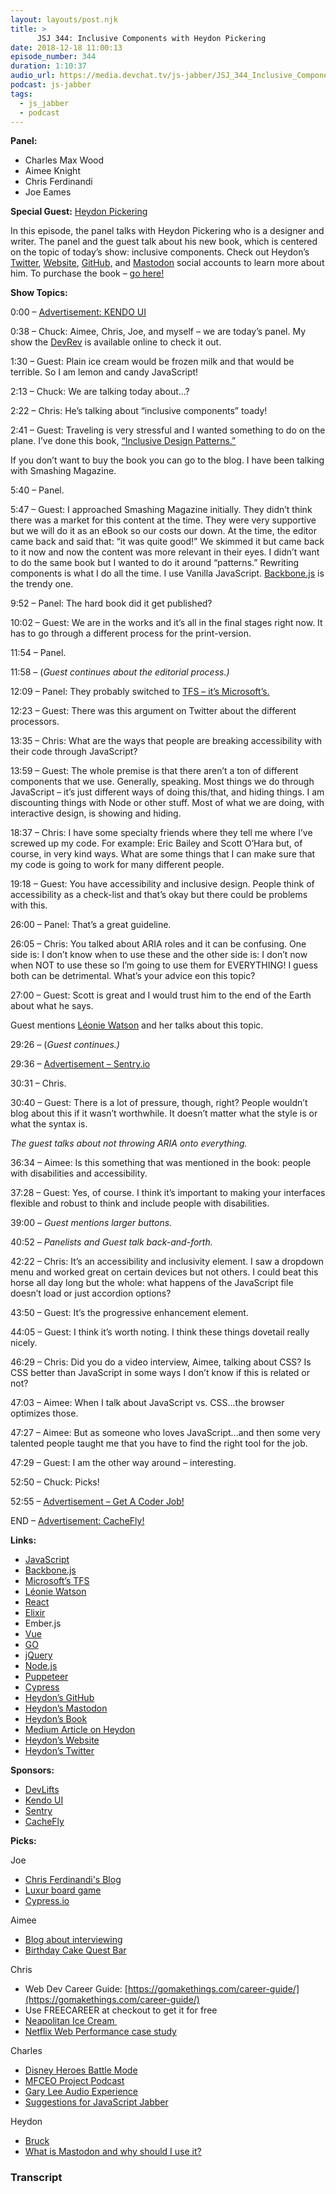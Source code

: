 ```yaml
---
layout: layouts/post.njk
title: >
      JSJ 344: Inclusive Components with Heydon Pickering
date: 2018-12-18 11:00:13
episode_number: 344
duration: 1:10:37
audio_url: https://media.devchat.tv/js-jabber/JSJ_344_Inclusive_Components_with_Heydon_Pickering.mp3
podcast: js-jabber
tags: 
  - js_jabber
  - podcast
---
```


 **Panel:**

- Charles Max Wood
- Aimee Knight
- Chris Ferdinandi
- Joe Eames

**Special Guest:** [Heydon Pickering](https://github.com/Heydon)

In this episode, the panel talks with Heydon Pickering who is a designer and writer. The panel and the guest talk about his new book, which is centered on the topic of today’s show: inclusive components. Check out Heydon’s [Twitter](https://twitter.com/heydonworks), [Website](https://www.heydonworks.com/about), [GitHub,](https://github.com/Heydon) and [Mastodon](https://mastodon.social/@heydon) social accounts to learn more about him. To purchase the book – [go here!](https://shop.smashingmagazine.com/products/inclusive-design-patterns)

**Show Topics:**

0:00 – [Advertisement: KENDO UI](https://www.telerik.com/kendo-ui?utm_medium=social-paid&utm_source=devchattv&utm_campaign=kendo-ui-awareness-jsjabber)

0:38 – Chuck: Aimee, Chris, Joe, and myself – we are today’s panel. My show the [DevRev](https://thedevrev.com) is available online to check it out.

1:30 – Guest: Plain ice cream would be frozen milk and that would be terrible. So I am lemon and candy JavaScript!

2:13 – Chuck: We are talking today about...?

2:22 – Chris: He’s talking about “inclusive components” toady!

2:41 – Guest: Traveling is very stressful and I wanted something to do on the plane. I’ve done this book, [“Inclusive Design Patterns.”](https://shop.smashingmagazine.com/products/inclusive-design-patterns)

If you don’t want to buy the book you can go to the blog. I have been talking with Smashing Magazine.

5:40 – Panel.

5:47 – Guest: I approached Smashing Magazine initially. They didn’t think there was a market for this content at the time. They were very supportive but we will do it as an eBook so our costs our down. At the time, the editor came back and said that: “it was quite good!” We skimmed it but came back to it now and now the content was more relevant in their eyes. I didn’t want to do the same book but I wanted to do it around “patterns.” Rewriting components is what I do all the time. I use Vanilla JavaScript. [Backbone.js](https://backbonejs.org) is the trendy one.

9:52 – Panel: The hard book did it get published?

10:02 – Guest: We are in the works and it’s all in the final stages right now. It has to go through a different process for the print-version.

11:54 – Panel.

11:58 – (_Guest continues about the editorial process.)_

12:09 – Panel: They probably switched to [TFS – it’s Microsoft’s.](https://visualstudio.microsoft.com/tfs/)

12:23 – Guest: There was this argument on Twitter about the different processors.

13:35 – Chris: What are the ways that people are breaking accessibility with their code through JavaScript?&nbsp;

13:59 – Guest: The whole premise is that there aren’t a ton of different components that we use. Generally, speaking. Most things we do through JavaScript – it’s just different ways of doing this/that, and hiding things. I am discounting things with Node or other stuff. Most of what we are doing, with interactive design, is showing and hiding.

18:37 – Chris: I have some specialty friends where they tell me where I’ve screwed up my code. For example: Eric Bailey and Scott O’Hara but, of course, in very kind ways. What are some things that I can make sure that my code is going to work for many different people.

19:18 – Guest: You have accessibility and inclusive design. People think of accessibility as a check-list and that’s okay but there could be problems with this.

26:00 – Panel: That’s a great guideline.

26:05 – Chris: You talked about ARIA roles and it can be confusing. One side is: I don’t know when to use these and the other side is: I don’t now when NOT to use these so I’m going to use them for EVERYTHING! I guess both can be detrimental. What’s your advice eon this topic?

27:00 – Guest: Scott is great and I would trust him to the end of the Earth about what he says.

Guest mentions [Léonie Watson](https://tink.uk) and her talks about this topic.

29:26 – (_Guest continues.)_

29:36 – [Advertisement – Sentry.io](https://sentry.io/welcome/)

30:31 – Chris.

30:40 – Guest: There is a lot of pressure, though, right? People wouldn’t blog about this if it wasn’t worthwhile. It doesn’t matter what the style is or what the syntax is.

_The guest talks about not throwing ARIA onto everything._

36:34 – Aimee: Is this something that was mentioned in the book: people with disabilities and accessibility.

37:28 – Guest: Yes, of course. I think it’s important to making your interfaces flexible and robust to think and include people with disabilities.

39:00 – _Guest mentions larger buttons._

40:52 – _Panelists and Guest talk back-and-forth._

42:22 – Chris: It’s an accessibility and inclusivity element. I saw a dropdown menu and worked great on certain devices but not others. I could beat this horse all day long but the whole: what happens of the JavaScript file doesn’t load or just accordion options?

43:50 – Guest: It’s the progressive enhancement element.

44:05 – Guest: I think it’s worth noting. I think these things dovetail really nicely.

46:29 – Chris: Did you do a video interview, Aimee, talking about CSS? Is CSS better than JavaScript in some ways I don’t know if this is related or not?

47:03 – Aimee: When I talk about JavaScript vs. CSS...the browser optimizes those.

47:27 – Aimee: But as someone who loves JavaScript...and then some very talented people taught me that you have to find the right tool for the job.

47:29 – Guest: I am the other way around – interesting.

52:50 – Chuck: Picks!

52:55 – [Advertisement – Get A Coder Job!](https://devchat.tv/get-a-coder-job/)

END – [Advertisement: CacheFly!](https://www.cachefly.com)

**Links:**

- [JavaScript](https://www.javascript.com)
- [Backbone.js](https://backbonejs.org)
- [Microsoft’s TFS](https://visualstudio.microsoft.com/tfs/)
- [Léonie Watson](https://tink.uk)
- [React](https://reactjs.org)
- [Elixir](https://elixir-lang.org)
- Ember.js
- [Vue](https://vuejs.org)
- [GO](https://golang.org/project/)
- [jQuery](https://jquery.com)
- [Node.js](https://nodejs.org/en/)
- [Puppeteer](https://github.com/GoogleChrome/puppeteer)
- [Cypress](https://www.cypress.io)
- [Heydon’s GitHub](https://github.com/Heydon)
- [Heydon’s Mastodon](https://mastodon.social/@heydon)
- [Heydon’s Book](https://shop.smashingmagazine.com/products/inclusive-design-patterns)
- [Medium Article on Heydon](https://codeburst.io/heydon-pickering-accessibility-responsibility-and-inclusive-design-6fd8ae9883b8)
- [Heydon’s Website](https://www.heydonworks.com)
- [Heydon’s Twitter](https://twitter.com/heydonworks)

**Sponsors:**

- [DevLifts](https://devlifts.io)
- [Kendo UI](https://www.telerik.com/kendo-ui?utm_medium=social-paid&utm_source=devchattv&utm_campaign=kendo-ui-awareness-jsjabber)
- [Sentry](https://sentry.io/welcome/)
- [CacheFly](https://www.cachefly.com)

**Picks:**

Joe

- [Chris Ferdinandi's Blog](https://gomakethings.com/)
- [Luxur board game](https://boardgamegeek.com/boardgame/245643/luxor)
- [Cypress.io](https://cypress.io/)

Aimee

- [Blog about interviewing](https://threader.app/thread/1058433116002381824)
- [Birthday Cake Quest Bar](https://www.amazon.com/dp/B0764FYSNF?aaxitk=2FWeizqoAJkDZQs18ygELQ&pd_rd_i=B0764FYSNF&pf_rd_p=3ff6092e-8451-438b-8278-7e94064b4d42&hsa_cr_id=7362091710401&sb-ci-n=asinImage&sb-ci-v=https%253A%252F%252Fimages-na.ssl-images-amazon.com%252Fimages%252FI%252F41DNdyq2%252B-L.jpg&sb-ci-a=B0764FYSNF)

Chris

- Web Dev Career Guide:&nbsp;[https://gomakethings.com/career-guide/](https://gomakethings.com/career-guide/)
- Use FREECAREER at checkout to get it for free
- [Neapolitan Ice Cream&nbsp;](https://hood.com/products/classic-trio/)
- [Netflix Web Performance case study](https://medium.com/dev-channel/a-netflix-web-performance-case-study-c0bcde26a9d9)

Charles

- [Disney Heroes Battle Mode](https://play.google.com/store/apps/details?id=com.perblue.disneyheroes&hl=en_US)
- [MFCEO Project Podcast](https://andyfrisella.com/blogs/mfceo-project-podcast)
- [Gary Lee Audio Experience](https://itunes.apple.com/us/podcast/the-askgaryvee-show/id928159684?mt=2)
- [Suggestions for JavaScript Jabber](https://devchat.tv/js-jabber-topics/)

Heydon

- [Bruck](https://github.com/Heydon/bruck)
- [What is Mastodon and why should I use it?](https://laurakalbag.com/what-is-mastodon-and-why-should-i-use-it/)


### Transcript


